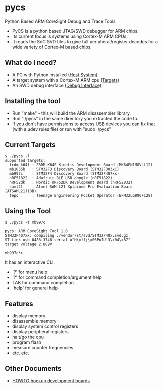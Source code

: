 # pycs
Python Based ARM CoreSight Debug and Trace Tools

 * PyCS is a python based JTAG/SWD debugger for ARM chips.
 * Its current focus is systems using Cortex-M ARM CPUs.
 * It reads the SoC SVD files to give full peripheral/register decodes for a wide variety of Cortex-M based chips.

## What do I need?
 * A PC with Python installed [(Host System)](https://github.com/deadsy/pycs/blob/master/docs/host.md)
 * A target system with a Cortex-M ARM cpu [(Targets)](https://github.com/deadsy/pycs/blob/master/docs/targets.md)
 * An SWD debug interface [(Debug Interface)](https://github.com/deadsy/pycs/blob/master/docs/debug_itf.md)

## Installing the tool
  * Run "make" - this will build the ARM disassembler library.
  * Run "./pycs" in the same directory you extracted the code to.
  * If you don't have permissions to access USB devices you can fix that (with a udev rules file) or run with "sudo ./pycs"

## Current Targets

    $ ./pycs -l
    supported targets:
      frdm_k64f : FRDM-K64F Kinetis Development Board (MK64FN1M0VLL12)
      mb1035b   : STM32F3 Discovery Board (STM32F303xC)
      mb997c    : STM32F4 Discovery Board (STM32F407xx)
      nRF51822  : Adafruit BLE USB dongle (nRF51822)
      nRF52dk   : Nordic nRF52DK Development Board (nRF52832)
      saml21    : Atmel SAM L21 Xplained Pro Evaluation Board (ATSAML21J18B)
      tepo      : Teenage Engineering Pocket Operator (EFM32LG890F128)

## Using the Tool

    $ ./pycs -t mb997c

    pycs: ARM CoreSight Tool 1.0
    STM32F407xx: compiling ./vendor/st/svd/STM32F40x.svd.gz
    ST-Link usb 0483:3748 serial u"H\xffj\x06PuIU'3\x04\x87"
    target voltage 2.889V

    mb997c*>

It has an interactive CLI.
 * '?' for menu help
 * '?' for command completion/argument help
 * TAB for command completion
 * 'help' for general help

## Features
 * display memory
 * disassemble memory
 * display system control registers
 * display peripheral registers
 * halt/go the cpu
 * program flash
 * measure counter frequencies
 * etc. etc.

## Other Documents

 * [HOWTO hookup development boards](https://github.com/deadsy/pycs/blob/master/docs/hookup.md)
